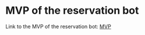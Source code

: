 # MVP of the reservation bot

Link to the MVP of the reservation bot: [MVP](https://sako74.github.io/p10/)
